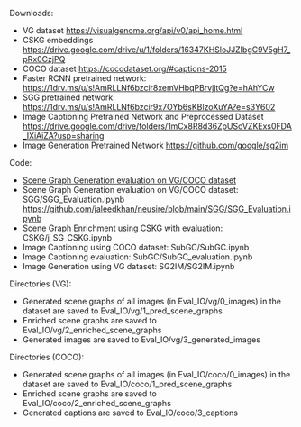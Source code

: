 Downloads:
- VG dataset https://visualgenome.org/api/v0/api_home.html
- CSKG embeddings https://drive.google.com/drive/u/1/folders/16347KHSloJJZIbgC9V5gH7_pRx0CzjPQ
- COCO dataset https://cocodataset.org/#captions-2015
- Faster RCNN pretrained network: https://1drv.ms/u/s!AmRLLNf6bzcir8xemVHbqPBrvjjtQg?e=hAhYCw
- SGG pretrained network: https://1drv.ms/u/s!AmRLLNf6bzcir9x7OYb6sKBlzoXuYA?e=s3Y602
- Image Captioning Pretrained Network and Preprocessed Dataset https://drive.google.com/drive/folders/1mCx8R8d36ZpUSoVZKExs0FDA_IXiAiZA?usp=sharing
- Image Generation Pretrained Network https://github.com/google/sg2im

Code:
- [Scene Graph Generation evaluation on VG/COCO dataset](SGG/SGG_Evaluation.ipynb)
- Scene Graph Generation evaluation on VG/COCO dataset: SGG/SGG_Evaluation.ipynb https://github.com/jaleedkhan/neusire/blob/main/SGG/SGG_Evaluation.ipynb
- Scene Graph Enrichment using CSKG with evaluation: CSKG/j_SG_CSKG.ipynb
- Image Captioning using COCO dataset: SubGC/SubGC.ipynb 
- Image Captioning evaluation: SubGC/SubGC_evaluation.ipynb
- Image Generation using VG dataset: SG2IM/SG2IM.ipynb

Directories (VG):
- Generated scene graphs of all images (in Eval_IO/vg/0_images) in the dataset are saved to Eval_IO/vg/1_pred_scene_graphs
- Enriched scene graphs are saved to Eval_IO/vg/2_enriched_scene_graphs
- Generated images are saved to Eval_IO/vg/3_generated_images

Directories (COCO):
- Generated scene graphs of all images (in Eval_IO/coco/0_images) in the dataset are saved to Eval_IO/coco/1_pred_scene_graphs
- Enriched scene graphs are saved to Eval_IO/coco/2_enriched_scene_graphs
- Generated captions are saved to Eval_IO/coco/3_captions
